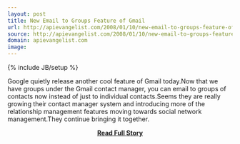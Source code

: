 ```yaml
---
layout: post
title: New Email to Groups Feature of Gmail
url: http://apievangelist.com/2008/01/10/new-email-to-groups-feature-of-gmail/
source: http://apievangelist.com/2008/01/10/new-email-to-groups-feature-of-gmail/
domain: apievangelist.com
image: 
---
```

{% include JB/setup %}<p>Google quietly release another cool feature of Gmail today.Now that we have groups under the Gmail contact manager, you can email to groups of contacts now instead of just to individual contacts.Seems they are really growing their contact manager system and introducing more of the relationship management features moving towards social network management.They continue bringing it together.</p>
<center><p><a href="http://apievangelist.com/2008/01/10/new-email-to-groups-feature-of-gmail/" style='padding:25px; font-sze:18px; font-weight: bold;'>Read Full Story</a></p></center>
